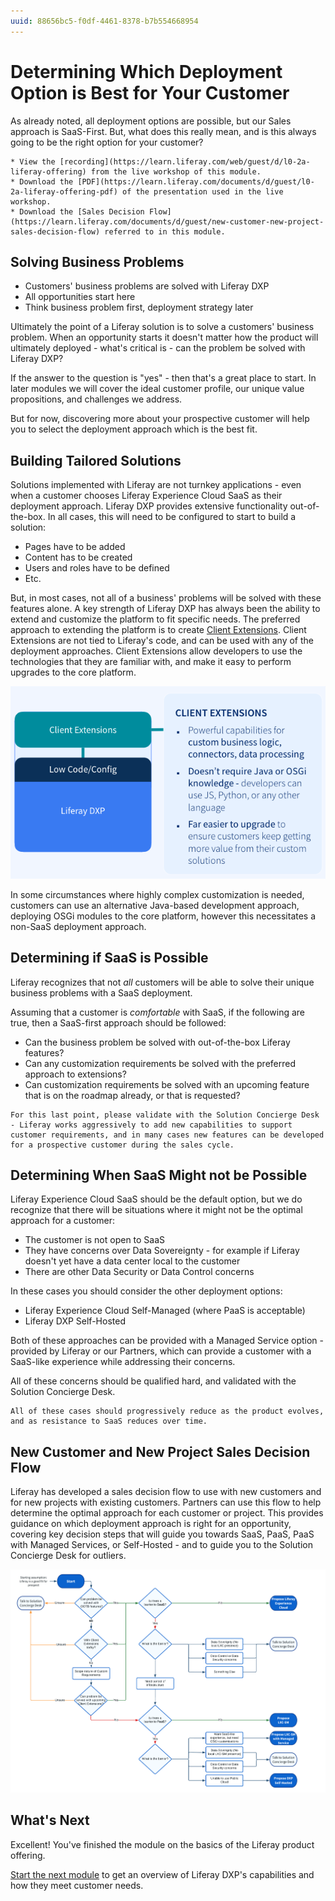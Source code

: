 ```yaml
---
uuid: 88656bc5-f0df-4461-8378-b7b554668954
---
```

# Determining Which Deployment Option is Best for Your Customer

As already noted, all deployment options are possible, but our Sales approach is SaaS-First. But, what does this really mean, and is this always going to be the right option for your customer?

```{note}
* View the [recording](https://learn.liferay.com/web/guest/d/l0-2a-liferay-offering) from the live workshop of this module.
* Download the [PDF](https://learn.liferay.com/documents/d/guest/l0-2a-liferay-offering-pdf) of the presentation used in the live workshop.
* Download the [Sales Decision Flow](https://learn.liferay.com/documents/d/guest/new-customer-new-project-sales-decision-flow) referred to in this module.
```

## Solving Business Problems

* Customers' business problems are solved with Liferay DXP
* All opportunities start here
* Think business problem first, deployment strategy later

Ultimately the point of a Liferay solution is to solve a customers' business problem. When an opportunity starts it doesn't matter how the product will ultimately deployed - what's critical is - can the problem be solved with Liferay DXP?

If the answer to the question is "yes" - then that's a great place to start. In later modules we will cover the ideal customer profile, our unique value propositions, and challenges we address.

But for now, discovering more about your prospective customer will help you to select the deployment approach which is the best fit.

## Building Tailored Solutions

Solutions implemented with Liferay are not turnkey applications - even when a customer chooses Liferay Experience Cloud SaaS as their deployment approach. Liferay DXP provides extensive functionality out-of-the-box. In all cases, this will need to be configured to start to build a solution:

* Pages have to be added
* Content has to be created
* Users and roles have to be defined
* Etc.

But, in most cases, not all of a business' problems will be solved with these features alone. A key strength of Liferay DXP has always been the ability to extend and customize the platform to fit specific needs. The preferred approach to extending the platform is to create [Client Extensions](https://learn.liferay.com/web/guest/w/dxp/building-applications/client-extensions). Client Extensions are not tied to Liferay's code, and can be used with any of the deployment approaches. Client Extensions allow developers to use the technologies that they are familiar with, and make it easy to perform upgrades to the core platform.

![Client extensions are loosely-coupled, use modern technologies, and support easy upgrades.](../liferay-product-offering/images/05.png)

In some circumstances where highly complex customization is needed, customers can use an alternative Java-based development approach, deploying OSGi modules to the core platform, however this necessitates a non-SaaS deployment approach.

## Determining if SaaS is Possible

Liferay recognizes that not _all_ customers will be able to solve their unique business problems with a SaaS deployment.

Assuming that a customer is _comfortable_ with SaaS, if the following are true, then a SaaS-first approach should be followed:

* Can the business problem be solved with out-of-the-box Liferay features?
* Can any customization requirements be solved with the preferred approach to extensions?
* Can customization requirements be solved with an upcoming feature that is on the roadmap already, or that is requested?

```{note}
For this last point, please validate with the Solution Concierge Desk - Liferay works aggressively to add new capabilities to support customer requirements, and in many cases new features can be developed for a prospective customer during the sales cycle.
```

## Determining When SaaS Might not be Possible

Liferay Experience Cloud SaaS should be the default option, but we do recognize that there will be situations where it might not be the optimal approach for a customer:

* The customer is not open to SaaS
* They have concerns over Data Sovereignty - for example if Liferay doesn't yet have a data center local to the customer
* There are other Data Security or Data Control concerns

In these cases you should consider the other deployment options:

* Liferay Experience Cloud Self-Managed (where PaaS is acceptable)
* Liferay DXP Self-Hosted

Both of these approaches can be provided with a Managed Service option - provided by Liferay or our Partners, which can provide a customer with a SaaS-like experience while addressing their concerns.

All of these concerns should be qualified hard, and validated with the Solution Concierge Desk.

```{note}
All of these cases should progressively reduce as the product evolves, and as resistance to SaaS reduces over time.
```

## New Customer and New Project Sales Decision Flow

Liferay has developed a sales decision flow to use with new customers and for new projects with existing customers. Partners can use this flow to help determine the optimal approach for each customer or project. This provides guidance on which deployment approach is right for an opportunity, covering key decision steps that will guide you towards SaaS, PaaS, PaaS with Managed Services, or Self-Hosted - and to guide you to the Solution Concierge Desk for outliers.

![Sales decision flow for new customers and new projects with existing customers.](../liferay-product-offering/images/06.png)

## What's Next

Excellent! You've finished the module on the basics of the Liferay product offering. 

[Start the next module](../liferay-product-overview.md) to get an overview of Liferay DXP's capabilities and how they meet customer needs.
